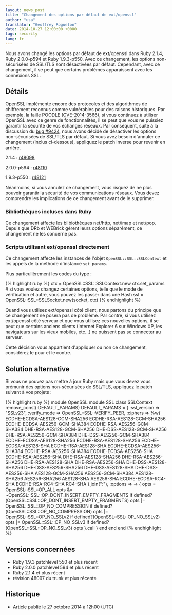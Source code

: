 ```yaml
---
layout: news_post
title: "Changement des options par défaut de ext/openssl"
author: "usa"
translator: "Geoffrey Roguelon"
date: 2014-10-27 12:00:00 +0000
tags: security
lang: fr
---
```


Nous avons changé les options par défaut de ext/openssl dans Ruby 2.1.4,
Ruby 2.0.0-p594 et Ruby 1.9.3-p550.
Avec ce changement, les options non-sécurisées de SSL/TLS sont désactivées par défaut.
Cependant, avec ce changement, il se peut que certains problèmes apparaissent
avec les connexions SSL.

## Détails

OpenSSL implémente encore des protocoles et des algorithmes de chiffrement
reconnus comme vulnérables pour des raisons historiques.
Par exemple, la faille POODLE ([CVE-2014-3566](http://cve.mitre.org/cgi-bin/cvename.cgi?name=CVE-2014-3566)),
si vous continuez à utiliser OpenSSL avec ce genre de fonctionnalités, il se
peut que vous ne puissiez garantir la sécurité de vos échanges réseaux.
Par conséquent, suite à la discussion du [bug #9424](https://bugs.ruby-lang.org/issues/9424),
nous avons décidé de désactiver les options non-sécurisées de SSL/TLS par défaut.
Si vous avez besoin d'annuler ce changement (inclus ci-dessous), appliquez le
patch inverse pour revenir en arrière.

2.1.4
: [r48098](https://svn.ruby-lang.org/cgi-bin/viewvc.cgi?revision=48098&view=revision)

2.0.0-p594
: [r48110](https://svn.ruby-lang.org/cgi-bin/viewvc.cgi?revision=48110&view=revision)

1.9.3-p550
: [r48121](https://svn.ruby-lang.org/cgi-bin/viewvc.cgi?revision=48121&view=revision)

Néanmoins, si vous annulez ce changement, vous risquez de ne plus pouvoir
garantir la sécurité de vos communications réseaux.
Vous devez comprendre les implications de ce changement avant de le supprimer.

### Bibliothèques incluses dans Ruby

Ce changement affecte les bilbiothèques net/http, net/imap et net/pop.
Depuis que DRb et WEBrick gèrent leurs options séparément, ce changement ne les
concerne pas.

### Scripts utilisant ext/openssl directement

Ce changement affecte les instances de l'objet `OpenSSL::SSL::SSLContext` et les
appels de la méthode d'instance `set_params`.

Plus particulièrement les codes du type :

{% highlight ruby %}
ctx = OpenSSL::SSL::SSLContext.new
ctx.set_params  # si vous voulez changez certaines options, telle que le mode de vérification et autre, vous pouvez les passer dans une Hash
ssl = OpenSSL::SSL::SSLSocket.new(socket, ctx)
{% endhighlight %}

Quand vous utilisez ext/openssl côté client, nous partons du principe que ce
changement ne posera pas de problème.
Par contre, si vous utilisez ext/openssl côté serveur et que vous utilisez ces
nouvelles options, il se peut que certains anciens clients (Internet Explorer 6
sur Windows XP, les navigateurs sur les vieux mobiles, etc…) ne puissent pas se
connecter au serveur.

Cette décision vous appartient d'appliquer ou non ce changement, considérez le
pour et le contre.

## Solution alternative

Si vous ne pouvez pas mettre à jour Ruby mais que vous devez vous prémunir des
options non-sécurisées de SSL/TLS, appliquez le patch suivant à vos projets :

{% highlight ruby %}
module OpenSSL
  module SSL
    class SSLContext
      remove_const(:DEFAULT_PARAMS)
      DEFAULT_PARAMS = {
        :ssl_version => "SSLv23",
        :verify_mode => OpenSSL::SSL::VERIFY_PEER,
        :ciphers => %w{
          ECDHE-ECDSA-AES128-GCM-SHA256
          ECDHE-RSA-AES128-GCM-SHA256
          ECDHE-ECDSA-AES256-GCM-SHA384
          ECDHE-RSA-AES256-GCM-SHA384
          DHE-RSA-AES128-GCM-SHA256
          DHE-DSS-AES128-GCM-SHA256
          DHE-RSA-AES256-GCM-SHA384
          DHE-DSS-AES256-GCM-SHA384
          ECDHE-ECDSA-AES128-SHA256
          ECDHE-RSA-AES128-SHA256
          ECDHE-ECDSA-AES128-SHA
          ECDHE-RSA-AES128-SHA
          ECDHE-ECDSA-AES256-SHA384
          ECDHE-RSA-AES256-SHA384
          ECDHE-ECDSA-AES256-SHA
          ECDHE-RSA-AES256-SHA
          DHE-RSA-AES128-SHA256
          DHE-RSA-AES256-SHA256
          DHE-RSA-AES128-SHA
          DHE-RSA-AES256-SHA
          DHE-DSS-AES128-SHA256
          DHE-DSS-AES256-SHA256
          DHE-DSS-AES128-SHA
          DHE-DSS-AES256-SHA
          AES128-GCM-SHA256
          AES256-GCM-SHA384
          AES128-SHA256
          AES256-SHA256
          AES128-SHA
          AES256-SHA
          ECDHE-ECDSA-RC4-SHA
          ECDHE-RSA-RC4-SHA
          RC4-SHA
        }.join(":"),
        :options => -> {
          opts = OpenSSL::SSL::OP_ALL
          opts &= ~OpenSSL::SSL::OP_DONT_INSERT_EMPTY_FRAGMENTS if defined?(OpenSSL::SSL::OP_DONT_INSERT_EMPTY_FRAGMENTS)
          opts |= OpenSSL::SSL::OP_NO_COMPRESSION if defined?(OpenSSL::SSL::OP_NO_COMPRESSION)
          opts |= OpenSSL::SSL::OP_NO_SSLv2 if defined?(OpenSSL::SSL::OP_NO_SSLv2)
          opts |= OpenSSL::SSL::OP_NO_SSLv3 if defined?(OpenSSL::SSL::OP_NO_SSLv3)
          opts
        }.call
      }
    end
  end
end
{% endhighlight %}

## Versions concernées

* Ruby 1.9.3 patchlevel 550 et plus récent
* Ruby 2.0.0 patchlevel 594 et plus récent
* Ruby 2.1.4 et plus récent
* révision 48097 du trunk et plus récente

## Historique

* Article publié le 27 octobre 2014 à 12h00 (UTC)
